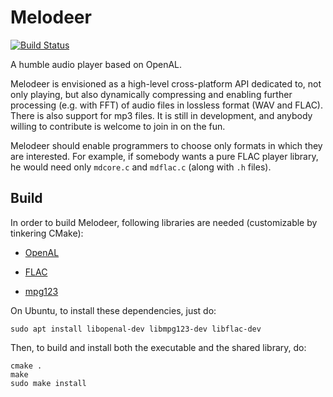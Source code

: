 # Melodeer

[![Build Status](https://travis-ci.org/StjepanPoljak/Melodeer.svg?branch=master)](https://travis-ci.org/StjepanPoljak/Melodeer)

A humble audio player based on OpenAL.

Melodeer is envisioned as a high-level cross-platform API dedicated to, not only playing, but also dynamically compressing and enabling further processing (e.g. with FFT) of audio files in lossless format (WAV and FLAC). There is also support for mp3 files. It is still in development, and anybody willing to contribute is welcome to join in on the fun.

Melodeer should enable programmers to choose only formats in which they are interested. For example, if somebody wants a pure FLAC player library, he would need only `mdcore.c` and `mdflac.c` (along with `.h` files).

## Build

In order to build Melodeer, following libraries are needed (customizable by tinkering CMake):

* [OpenAL](https://github.com/kcat/openal-soft)

* [FLAC](https://github.com/xiph/flac)

* [mpg123](https://sourceforge.net/projects/mpg123/files/)

On Ubuntu, to install these dependencies, just do:

```shell
sudo apt install libopenal-dev libmpg123-dev libflac-dev
```

Then, to build and install both the executable and the shared library, do:

```shell
cmake .
make
sudo make install
```
